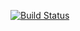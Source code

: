 [![Build Status](https://secure.travis-ci.org/garlandkr/mediainfo.png)](http://travis-ci.org/garlandkr/mediainfo)